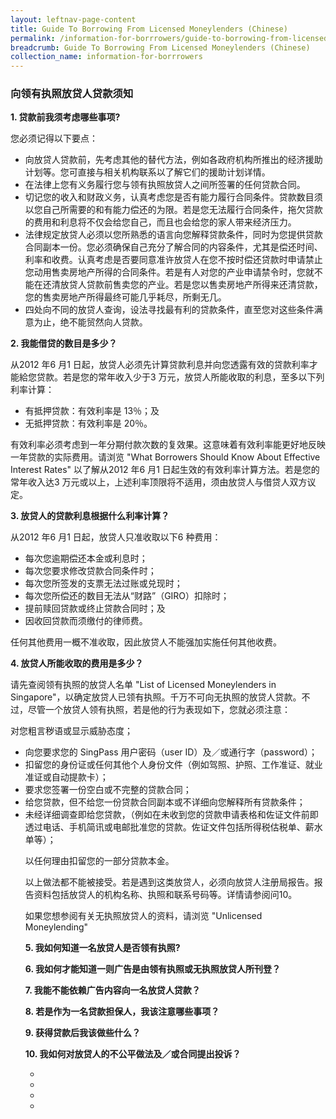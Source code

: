 ```yaml
---
layout: leftnav-page-content
title: Guide To Borrowing From Licensed Moneylenders (Chinese)
permalink: /information-for-borrrowers/guide-to-borrowing-from-licensed-moneylenders-chinese/
breadcrumb: Guide To Borrowing From Licensed Moneylenders (Chinese)
collection_name: information-for-borrrowers
---
```


### 向领有执照放贷人贷款须知




**1. 贷款前我须考虑哪些事项?**

您必须记得以下要点：

<ul><li> 向放贷人贷款前，先考虑其他的替代方法，例如各政府机构所推出的经济援助计划等。您可直接与相关机构联系以了解它们的援助计划详情。 </li> 
  <li> 在法律上您有义务履行您与领有执照放贷人之间所签署的任何贷款合同。</li>
  <li> 切记您的收入和财政义务，认真考虑您是否有能力履行合同条件。贷款数目须以您自己所需要的和有能力偿还的为限。若是您无法履行合同条件，拖欠贷款的费用和利息将不仅会给您自己，而且也会给您的家人带来经济压力。</li>
  <li>  法律规定放贷人必须以您所熟悉的语言向您解释贷款条件，同时为您提供贷款合同副本一份。您必须确保自己充分了解合同的内容条件，尤其是偿还时间、利率和收费。认真考虑是否要同意准许放贷人在您不按时偿还贷款时申请禁止您动用售卖房地产所得的合同条件。若是有人对您的产业申请禁令时，您就不能在还清放贷人贷款前售卖您的产业。若是您以售卖房地产所得来还清贷款，您的售卖房地产所得最终可能几乎耗尽，所剩无几。</li>
  <li> 四处向不同的放贷人查询，设法寻找最有利的贷款条件，直至您对这些条件满意为止，绝不能贸然向人贷款。</li>
 </ul>

**2. 我能借贷的数目是多少？**

从2012 年6 月1 日起，放贷人必须先计算贷款利息并向您透露有效的贷款利率才能給您贷款。若是您的常年收入少于3 万元，放贷人所能收取的利息，至多以下列利率计算：

<ul> 
  <li>有抵押贷款：有效利率是 13％；及 </li>
  <li>无抵押贷款：有效利率是 20％。 </li>
</ul>

有效利率必须考虑到一年分期付款次数的复效果。这意味着有效利率能更好地反映一年贷款的实际费用。请浏览 "What Borrowers Should Know About Effective Interest Rates" 以了解从2012 年6 月1 日起生效的有效利率计算方法。若是您的常年收入达3 万元或以上，上述利率顶限将不适用，须由放贷人与借贷人双方议定。

**3. 放贷人的贷款利息根据什么利率计算？** 

从2012 年6 月1 日起，放贷人只准收取以下6 种费用：
<ul>
  <li>每次您逾期偿还本金或利息时；
</li>
  <li>每次您要求修改贷款合同条件时；
</li>
  <li>每次您所签发的支票无法过账或兑现时；
</li>
  <li>每次您所偿还的数目无法从“财路”（GIRO）扣除时；
</li>
  <li>提前赎回贷款或终止贷款合同时；及
</li>
  <li>因收回贷款而须缴付的律师费。
</li>
  </ul>


任何其他费用一概不准收取，因此放贷人不能强加实施任何其他收费。


**4. 放贷人所能收取的费用是多少？**

请先查阅领有执照的放贷人名单 "List of Licensed Moneylenders in Singapore"，以确定放贷人已领有执照。千万不可向无执照的放贷人贷款。不过，尽管一个放贷人领有执照，若是他的行为表现如下，您就必须注意：

对您粗言秽语或显示威胁态度；
 
<ul> <li> 向您要求您的 SingPass 用户密码（user ID）及／或通行字（password）；</li>
 
<li> 扣留您的身份证或任何其他个人身份文件（例如驾照、护照、工作准证、就业准证或自动提款卡）；</li>
 
<li> 要求您签署一份空白或不完整的贷款合同；</li>
 
<li> 给您贷款，但不给您一份贷款合同副本或不详细向您解释所有贷款条件；</li>
 
<li> 未经详细调查即给您贷款，（例如在未收到您的贷款申请表格和佐证文件前即透过电话、手机简讯或电邮批准您的贷款。佐证文件包括所得税估税单、薪水单等）；</li>
 

以任何理由扣留您的一部分贷款本金。
 
 

以上做法都不能被接受。若是遇到这类放贷人，必须向放贷人注册局报告。报告资料包括放贷人的机构名称、执照和联系号码等。详情请参阅问10。

 

如果您想参阅有关无执照放贷人的资料，请浏览 "Unlicensed Moneylending"


**5. 我如何知道一名放贷人是否领有执照?**

**6. 我如何才能知道一则广告是由领有执照或无执照放贷人所刊登？**

**7. 我能不能依赖广告内容向一名放贷人贷款？**

**8. 若是作为一名贷款担保人，我该注意哪些事项？**

**9. 获得贷款后我该做些什么？**

**10. 我如何对放贷人的不公平做法及／或合同提出投诉？**




<ul>
  <li></li>
  <li></li>
  <li></li>
  <li></li>
  
</ul>






